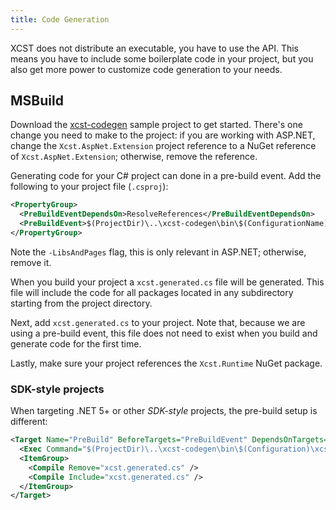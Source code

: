 ```yaml
---
title: Code Generation
---
```

XCST does not distribute an executable, you have to use the API. This means you have to include some boilerplate code in your project, but you also get more power to customize code generation to your needs.

## MSBuild

Download the [xcst-codegen](https://github.com/maxtoroq/XCST-a/tree/master/samples/xcst-codegen) sample project to get started. There's one change you need to make to the project: if you are working with ASP.NET, change the `Xcst.AspNet.Extension` project reference to a NuGet reference of `Xcst.AspNet.Extension`; otherwise, remove the reference.

Generating code for your C# project can done in a pre-build event. Add the following to your project file (`.csproj`):

```xml
<PropertyGroup>
  <PreBuildEventDependsOn>ResolveReferences</PreBuildEventDependsOn>
  <PreBuildEvent>$(ProjectDir)\..\xcst-codegen\bin\$(ConfigurationName)\xcst-codegen.exe $(ProjectPath) $(ConfigurationName) -LibsAndPages</PreBuildEvent>
</PropertyGroup>
```

Note the `-LibsAndPages` flag, this is only relevant in ASP.NET; otherwise, remove it.

When you build your project a `xcst.generated.cs` file will be generated. This file will include the code for all packages located in any subdirectory starting from the project directory.

Next, add `xcst.generated.cs` to your project. Note that, because we are using a pre-build event, this file does not need to exist when you build and generate code for the first time.

Lastly, make sure your project references the `Xcst.Runtime` NuGet package.

### SDK-style projects

When targeting .NET 5+ or other *SDK-style* projects, the pre-build setup is different:

```xml
<Target Name="PreBuild" BeforeTargets="PreBuildEvent" DependsOnTargets="ResolveReferences">
  <Exec Command="$(ProjectDir)\..\xcst-codegen\bin\$(Configuration)\xcst-codegen.exe $(ProjectPath) $(Configuration) -LibsAndPages" />
  <ItemGroup>
    <Compile Remove="xcst.generated.cs" />
    <Compile Include="xcst.generated.cs" />
  </ItemGroup>
</Target>
```

